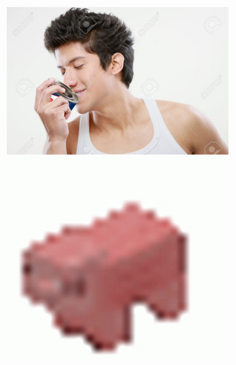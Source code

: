 ![Fortunate son](https://github.com/Diego-Lagos/Claves-para-la-dominacion-mundial/blob/main/Fortunate%20Son.png?raw=true)
![Spining Pig](https://github.com/Diego-Lagos/Claves-para-la-dominacion-mundial/blob/main/Important%20Pic.gif?raw=true)

